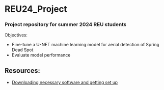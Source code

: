 # REU24_Project
### Project repository for summer 2024 REU students

Objectives:
- Fine-tune a U-NET machine learning model for aerial detection of Spring Dead Spot
- Evaluate model performance

## Resources: 
- [Downloading necessary software and getting set up](https://youtu.be/h1sAzPojKMg?si=pzRc9Of6lW3iZ7pW)

